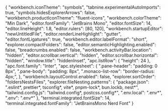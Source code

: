 {
    "workbench.iconTheme": "symbols",
    "tabnine.experimentalAutoImports": true,
    "symbols.hidesExplorerArrows": false,
    "workbench.productIconTheme": "fluent-icons",
    "workbench.colorTheme": "Min Dark",
    "editor.fontFamily": "JetBrains Mono",
    "editor.fontSize": 14,
    "editor.lineHeight": 1.8,
    "editor.rulers": [80, 120],
    "workbench.startupEditor": "newUntitledFile",
    "editor.renderLineHighlight": "gutter",
    "editor.fontLigatures": true,
    "workbench.editor.labelFormat": "short",
    "explorer.compactFolders": false,
    "editor.semanticHighlighting.enabled": false,
    "breadcrumbs.enabled": false,
    "workbench.activityBar.location": "hidden",
    "editor.scrollbar.vertical": "hidden",
    "editor.scrollbar.horizontal": "hidden",
    "window.title": "hiddenInset",
    "apc.listRow": {
        "height": 24
    },
    "apc.font.family": "Inter",
    "apc.stylesheet": {
        ".pane-header": "padding: 0 8px",
        ".pane-body": "padding: 8px", 
        ".monaco-list-row": "border-radius: 4px;",
    },
    "workbench.layoutControl.enabled": false,
    "explorer.sortOrder": "foldersNestsFiles",
    "explorer.fileNesting.patterns": {
      "package.json": ".eslint*, prettier*, tsconfig*, vite*, pnpm-lock*, bun.lockb, nest*",
      "tailwind.config.js": "tailwind.config*, postcss.config*",
      ".env.local": ".env*",
      ".env": ".env*"
    },
    "terminal.integrated.fontSize": 14,
    "terminal.integrated.fontFamily": "JetBrainsMono Nerd Font"
}
